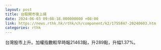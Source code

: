 ```yaml
---
layout: post
title: 台股開市後上揚
date: 2024-06-03 09:08:18.000000000 +08:00
link: https://news.rthk.hk/rthk/ch/component/k2/1755847-20240603.htm
categories: rthk
---
```


台灣股市上升。加權指數較早時報21463點，升289點，升幅1.37%。
